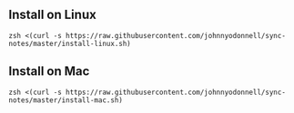 ## Install on Linux

```
zsh <(curl -s https://raw.githubusercontent.com/johnnyodonnell/sync-notes/master/install-linux.sh)
```

## Install on Mac

```
zsh <(curl -s https://raw.githubusercontent.com/johnnyodonnell/sync-notes/master/install-mac.sh)
```

